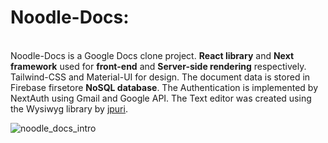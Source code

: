 **<h1>Noodle-Docs:</h1>**<br/>
Noodle-Docs is a Google Docs clone project. **React library** and **Next framework** used for **front-end** and **Server-side rendering** respectively. Tailwind-CSS and Material-UI for design. The document data is stored in Firebase firsetore **NoSQL database**. The Authentication is implemented by NextAuth using Gmail and Google API. The Text editor was created using the Wysiwyg library by [jpuri](https://github.com/jpuri/react-draft-wysiwyg).

![noodle_docs_intro](https://user-images.githubusercontent.com/27888823/128949893-12ba346b-c4c2-49db-a741-e7582b8c4395.gif)
